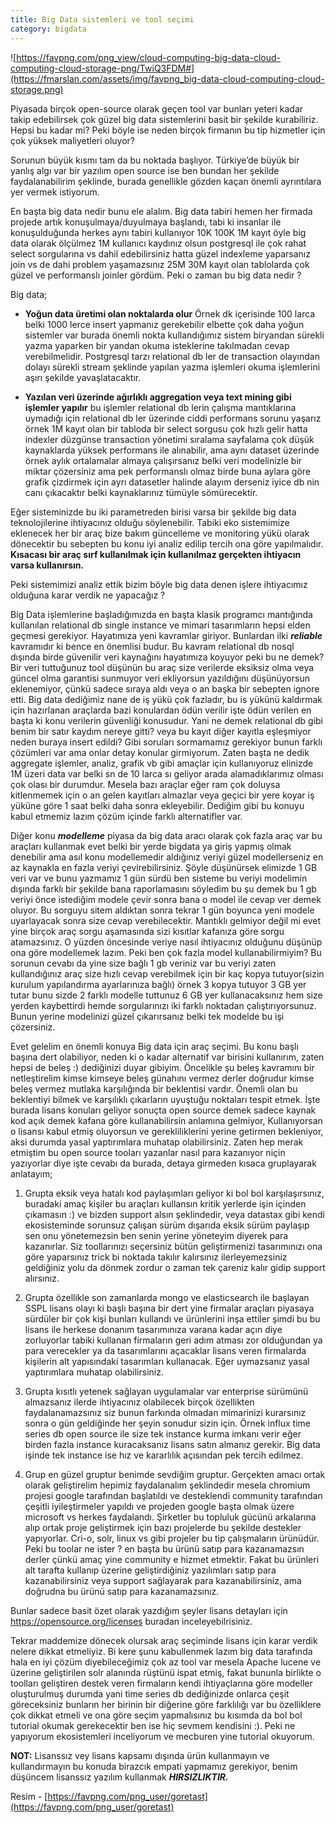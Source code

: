 ```yaml
---
title: Big Data sistemleri ve tool seçimi
category: bigdata
---
```


![https://favpng.com/png_view/cloud-computing-big-data-cloud-computing-cloud-storage-png/TwiQ3FDM#](https://fmarslan.com/assets/img/favpng_big-data-cloud-computing-cloud-storage.png)

Piyasada birçok open-source olarak geçen tool var bunları yeteri kadar takip edebilirsek çok güzel big data sistemlerini basit bir şekilde kurabiliriz. Hepsi bu kadar mi? Peki böyle ise neden birçok firmanın bu tip hizmetler için çok yüksek maliyetleri oluyor? 

Sorunun büyük kısmı tam da bu noktada başlıyor. Türkiye’de büyük bir yanlış algı var bir yazılım open source ise ben bundan her şekilde faydalanabilirim şeklinde, burada genellikle gözden kaçan önemli ayrıntılara yer vermek istiyorum. 

En başta big data nedir bunu ele alalım. Big data tabiri hemen her firmada projede artık konuşulmaya/duyulmaya başlandı, tabi ki insanlar ile konuşulduğunda herkes aynı tabiri kullanıyor 10K 100K 1M kayıt öyle big data olarak ölçülmez 1M kullanıcı kaydınız olsun postgresql ile çok rahat select sorgularına vs dahil edebilirsiniz hatta güzel indexleme yaparsanız join vs de dahi problem yaşamazsınız 25M 30M kayıt olan tablolarda çok güzel ve performanslı joinler gördüm. Peki o zaman bu big data nedir ? 

Big data;
* **Yoğun data üretimi olan noktalarda olur** Örnek dk içerisinde 100 larca belki 1000 lerce insert yapmanız gerekebilir elbette çok daha yoğun sistemler var burada önemli nokta kullandığımız sistem biryandan sürekli yazma yaparken bir yandan okuma isteklerine takılmadan cevap verebilmelidir. Postgresql tarzı relational db ler de transaction olayından dolayı sürekli stream şeklinde yapılan yazma işlemleri okuma işlemlerini aşırı şekilde yavaşlatacaktır.

* **Yazılan veri üzerinde ağırlıklı aggregation veya text mining gibi işlemler yapılır** bu işlemler relational db lerin çalışma mantıklarına uymadığı için relational db ler üzerinde ciddi performans sorunu yaşarız örnek 1M kayıt olan bir tabloda bir select sorgusu çok hızlı gelir hatta indexler düzgünse transaction yönetimi sıralama sayfalama çok düşük kaynaklarda yüksek performans ile alınabilir, ama aynı dataset üzerinde örnek aylık ortalamalar almaya çalışırsanız belki veri modelinizle bir miktar çözersiniz ama pek performanslı olmaz birde buna aylara göre grafik çizdirmek için ayrı datasetler halinde alayım derseniz iyice db nin canı çıkacaktır belki kaynaklarınız tümüyle sömürecektir.

Eğer sisteminizde bu iki parametreden birisi varsa bir şekilde big data teknolojilerine ihtiyacınız olduğu söylenebilir. Tabiki eko sistemimize eklenecek her bir araç bize bakım güncelleme ve monitoring yükü olarak dönecektir bu sebepten bu konu iyi analiz edilip tercih ona göre yapılmalıdır. __Kısacası bir araç sırf kullanılmak için kullanılmaz gerçekten ihtiyacın varsa kullanırsın.__

Peki sistemimizi analiz ettik bizim böyle big data denen işlere ihtiyacımız olduğuna karar verdik ne yapacağız ?

Big Data işlemlerine başladığımızda  en başta klasik programcı mantığında kullanılan relational db single instance ve mimari tasarımların hepsi elden geçmesi gerekiyor. Hayatımıza yeni kavramlar giriyor. Bunlardan ilki ***reliable*** kavramıdır ki bence en önemlisi budur. Bu kavram relational db nosql dışında birde güvenilir veri kaynağını hayatımıza koyuyor peki bu ne demek? Bir veri tuttuğunuz tool düşünün bu araç size verilerde eksiksiz olma veya güncel olma garantisi sunmuyor veri ekliyorsun yazıldığını düşünüyorsun eklenemiyor, çünkü sadece sıraya aldı veya o an başka bir sebepten ignore etti. Big data dediğimiz nane de iş yükü çok fazladır, bu is yükünü kaldırmak için hazırlanan araçlarda bazi konulardan ödün verilir işte ödün verilen en başta ki konu verilerin güvenliği konusudur. Yani ne demek relational db gibi benim bir satır kaydım nereye gitti? veya bu kayıt diğer kayıtla eşleşmiyor neden buraya insert edildi? Gibi soruları sormamamız gerekiyor bunun farklı çözümleri var ama onlar detay konular girmiyorum.  Zaten başta ne dedik aggregate işlemler, analiz, grafik vb gibi amaçlar için kullanıyoruz elinizde 1M üzeri data var  belki sn de 10 larca sı geliyor arada alamadıklarımız olması çok olası bir durumdur. Mesela bazı araçlar eğer ram çok doluysa kitlenmemek için o an gelen kayıtları almazlar veya geçici bir yere koyar iş yüküne göre 1 saat belki daha sonra ekleyebilir. Dediğim gibi bu konuyu kabul etmemiz lazım çözüm içinde farklı alternatifler var.

Diğer konu ***modelleme*** piyasa da big data aracı olarak çok fazla araç var bu araçları kullanmak evet belki bir yerde bigdata ya giriş yapmış olmak denebilir ama asıl konu modellemedir aldığınız veriyi güzel modellerseniz en az kaynakla en fazla veriyi çevirebilirsiniz. Şöyle düşünürsek elimizde 1 GB veri var ve bunu yazmamız 1 gün sürdü ben sisteme bu veriyi modelimin dışında farklı bir şekilde bana raporlamasını söyledim bu şu demek bu 1 gb veriyi önce istediğim modele çevir sonra bana o model ile cevap ver demek oluyor. Bu sorguyu sitem aldıktan sonra tekrar 1 gün boyunca yeni modele uyarlayacak sonra size cevap verebilecektir. Mantıklı gelmiyor değil mi evet yine birçok araç sorgu aşamasında sizi kısıtlar kafanıza göre sorgu atamazsınız. O yüzden öncesinde veriye nasıl ihtiyacınız olduğunu düşünüp ona göre modellemek lazım. Peki ben çok fazla model kullanabilirmiyim? Bu sorunun cevabı da yine size bağlı 1 gb veriniz var bu veriyi zaten kullandığınız araç size hızlı cevap verebilmek için bir kaç kopya tutuyor(sizin kurulum yapılandırma ayarlarınıza bağlı) örnek 3 kopya tutuyor 3 GB yer tutar  bunu sizde 2 farklı modelle tuttunuz 6 GB yer kullanacaksınız hem size yerden kaybettirdi hemde sorgularınızı iki farklı noktadan çalıştırıyorsunuz. Bunun yerine modelinizi güzel çıkarırsanız belki tek modelde bu işi çözersiniz.

Evet gelelim en önemli konuya Big data için araç seçimi. Bu konu başlı başına dert olabiliyor, neden ki o kadar alternatif var birisini kullanırım, zaten hepsi de beleş :) dediğinizi duyar gibiyim. Öncelikle şu beleş kavramını bir netleştirelim kimse kimseye beleş günahını vermez derler doğrudur kimse beleş vermez mutlaka karşılığında bir beklentisi vardır.  Önemli olan bu beklentiyi bilmek ve karşılıklı çıkarların uyuştuğu noktaları tespit etmek. İşte burada lisans konuları geliyor sonuçta open source demek sadece kaynak kod açık demek kafana göre kullanabilirsin anlamına gelmiyor, Kullanıyorsan o lisansı kabul etmiş oluyorsun ve gerekliliklerini yerine getirmen bekleniyor, aksi durumda yasal yaptırımlara muhatap olabilirsiniz.  Zaten hep merak etmiştim bu open source tooları yazanlar nasıl para kazanıyor niçin yazıyorlar diye işte cevabı da burada, detaya girmeden kısaca gruplayarak anlatayım;

1. Grupta eksik veya hatalı kod paylaşımları geliyor ki bol bol karşılaşırsınız, buradaki amaç kişiler bu araçları kullansın kritik yerlerde işin içinden çıkamasın :) ve bizden support alsın şeklindedir, veya datastax gibi kendi ekosisteminde sorunsuz çalışan sürüm dışarıda eksik sürüm paylaşıp sen onu yönetemezsin ben senin yerine yöneteyim diyerek para kazanırlar. Siz toollarınızı seçersiniz bütün geliştirmenizi tasarımınızı ona  göre yaparsınız trick bi noktada takılır kalırsınız ilerleyemezsiniz geldiğiniz yolu da dönmek zordur o zaman tek çareniz kalır gidip support alırsınız. 

2. Grupta özellikle son zamanlarda mongo ve elasticsearch ile başlayan SSPL lisans olayı ki başlı başına bir dert yine firmalar araçları piyasaya sürdüler bir çok kişi bunları kullandı ve ürünlerini inşa ettiler şimdi bu bu lisans ile herkese donanım tasarımınıza varana kadar açın diye zorluyorlar tabiki kullanan firmaların geri adım atması zor olduğundan ya para verecekler ya da tasarımlarını açacaklar lisans veren firmalarda kişilerin alt yapısındaki tasarımları kullanacak. Eğer uymazsanız yasal yaptırımlara muhatap olabilirsiniz.   

3. Grupta kısıtlı yetenek sağlayan uygulamalar var enterprise sürümünü almazsanız ilerde ihtiyacınız olabilecek birçok özellikten faydalanamazsınız siz bunun farkında olmadan mimarinizi kurarsınız sonra o gün geldiğinde her şeyin sonudur sizin için. Örnek influx time series db open source ile size tek instance kurma imkanı verir eğer birden fazla instance kuracaksanız lisans satın almanız gerekir. Big data işinde tek instance ise hız ve kararlılık açısından pek tercih edilmez.

4. Grup en güzel gruptur benimde sevdiğim gruptur. Gerçekten amacı ortak olarak geliştirelim hepimiz faydalanalım şeklindedir mesela chromium projesi google tarafından başlatıldı ve desteklendi community tarafından çeşitli iyileştirmeler yapıldı ve projeden google başta olmak üzere microsoft vs herkes faydalandı. Şirketler bu topluluk gücünü arkalarına alıp ortak proje geliştirmek için bazı projelerde bu şekilde destekler yapıyorlar. Cri-o, solr, linux vs gibi projeler bu tip çalışmaların ürünüdür. Peki bu toolar ne ister ? en başta bu ürünü satıp para kazanamazsın derler çünkü amaç yine community e hizmet etmektir. Fakat bu ürünleri alt tarafta kullanıp üzerine geliştirdiğiniz yazılımları satıp para kazanabilirsiniz veya support sağlayarak para kazanabilirsiniz, ama doğrudna bu ürünü satıp para kazanamazsınız.

Bunlar sadece basit özet olarak yazdığım şeyler lisans detayları için https://opensource.org/licenses buradan inceleyebilrisiniz. 

Tekrar maddemize dönecek olursak araç seçiminde lisans için karar verdik nelere dikkat etmeliyiz. Bi kere şunu kabullenmek lazım big data tarafında hala en iyi çözüm diyebileceğimiz çok az tool var mesela Apache lucene ve üzerine geliştirilen solr alanında rüştünü ispat etmiş, fakat bununla birlikte o toolları geliştiren destek veren firmaların kendi ihtiyaçlarına göre modeller oluşturulmuş durumda yani time series db dediğinizde onlarca çeşit göreceksiniz bunların her birinin bir diğerine göre farklılığı var bu özelliklere çok dikkat etmeli ve ona göre seçim yapmalısınız bu kısımda da bol bol tutorial okumak gerekecektir ben ise hiç sevmem kendisini :). Peki ne yapıyorum ekosistemleri inceliyorum ve mecburen yine tutorial okuyorum.

**NOT:** Lisanssız vey lisans kapsamı dışında ürün kullanmayın ve kullandırmayın bu konuda birazcık empati yapmamız gerekiyor, benim düşüncem lisanssız yazılım kullanmak ***HIRSIZLIKTIR.***


Resim - [https://favpng.com/png_user/goretast](https://favpng.com/png_user/goretast)
